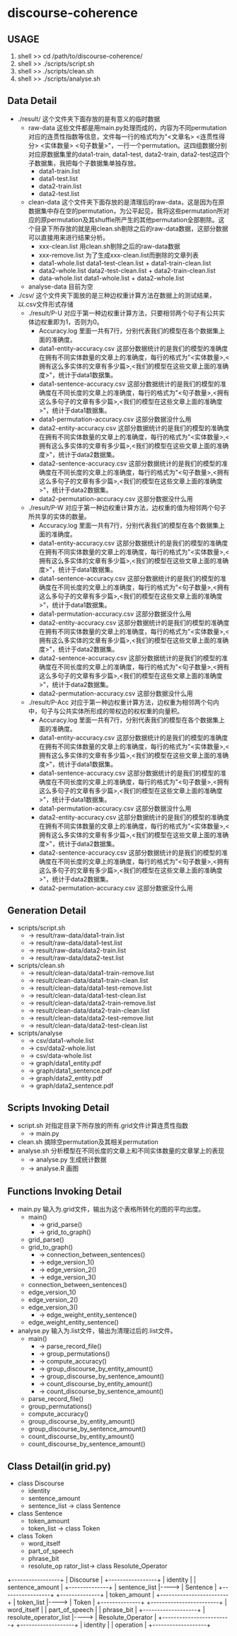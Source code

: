 discourse-coherence
===================

USAGE
-------------------
1. shell >> cd /path/to/discourse-coherence/
2. shell >> ./scripts/script.sh
3. shell >> ./scripts/clean.sh
4. shell >> ./scripts/analyse.sh

Data Detail
-------------------
+ ./result/
  这个文件夹下面存放的是有意义的临时数据
  + raw-data
    这些文件都是用main.py处理而成的，内容为不同permutation对应的连贯性指数等信息，文件每一行的格式均为"<文章名> <连贯性得分> <实体数量> <句子数量>"，一行一个permutation。这四组数据分别对应原数据集里的data1-train, data1-test, data2-train, data2-test这四个子数据集，我把每个子数据集单独存放。
    * data1-train.list
    * data1-test.list
    * data2-train.list
    * data2-test.list
  + clean-data
    这个文件夹下面存放的是清理后的raw-data，这是因为在原数据集中存在空的permutation，为公平起见，我将这些permutation所对应的原permutation及其shuffle所产生的其他permutation全部剔除。这个目录下所存放的就是用clean.sh剔除之后的raw-data数据，这部分数据可以直接用来进行结果分析。 
    * xxx-clean.list
      用clean.sh剔除之后的raw-data数据
    * xxx-remove.list
      为了生成xxx-clean.list而删除的文章列表
    * data1-whole.list
      data1-test-clean.list + data1-train-clean.list
    * data2-whole.list
      data2-test-clean.list + data2-train-clean.list
    * data-whole.list
      data1-whole.list + data2-whole.list
  + analyse-data
    目前为空
+ ./csv/
  这个文件夹下面放的是三种边权重计算方法在数据上的测试结果，以.csv文件形式存储
  + ./result/P-U
    对应于第一种边权重计算方法，只要相邻两个句子有公共实体边权重即为1，否则为0。
    * Accuracy.log
      里面一共有7行，分别代表我们的模型在各个数据集上面的准确度。
    * data1-entity-accuracy.csv
      这部分数据统计的是我们的模型的准确度在拥有不同实体数量的文章上的准确度，每行的格式为"<实体数量>,<拥有这么多实体的文章有多少篇>,<我们的模型在这些文章上面的准确度>"，统计于data1数据集。
    * data1-sentence-accuracy.csv
      这部分数据统计的是我们的模型的准确度在不同长度的文章上的准确度，每行的格式为"<句子数量>,<拥有这么多句子的文章有多少篇>,<我们的模型在这些文章上面的准确度>"，统计于data1数据集。
    * data1-permutation-accuracy.csv
      这部分数据没什么用
    * data2-entity-accuracy.csv
      这部分数据统计的是我们的模型的准确度在拥有不同实体数量的文章上的准确度，每行的格式为"<实体数量>,<拥有这么多实体的文章有多少篇>,<我们的模型在这些文章上面的准确度>"，统计于data2数据集。
    * data2-sentence-accuracy.csv
      这部分数据统计的是我们的模型的准确度在不同长度的文章上的准确度，每行的格式为"<句子数量>,<拥有这么多句子的文章有多少篇>,<我们的模型在这些文章上面的准确度>"，统计于data2数据集。
    * data2-permutation-accuracy.csv
      这部分数据没什么用
  + ./result/P-W
    对应于第一种边权重计算方法，边权重的值为相邻两个句子所共享的实体的数量。
    * Accuracy.log
      里面一共有7行，分别代表我们的模型在各个数据集上面的准确度。
    * data1-entity-accuracy.csv
      这部分数据统计的是我们的模型的准确度在拥有不同实体数量的文章上的准确度，每行的格式为"<实体数量>,<拥有这么多实体的文章有多少篇>,<我们的模型在这些文章上面的准确度>"，统计于data1数据集。
    * data1-sentence-accuracy.csv
      这部分数据统计的是我们的模型的准确度在不同长度的文章上的准确度，每行的格式为"<句子数量>,<拥有这么多句子的文章有多少篇>,<我们的模型在这些文章上面的准确度>"，统计于data1数据集。
    * data1-permutation-accuracy.csv
      这部分数据没什么用
    * data2-entity-accuracy.csv
      这部分数据统计的是我们的模型的准确度在拥有不同实体数量的文章上的准确度，每行的格式为"<实体数量>,<拥有这么多实体的文章有多少篇>,<我们的模型在这些文章上面的准确度>"，统计于data2数据集。
    * data2-sentence-accuracy.csv
      这部分数据统计的是我们的模型的准确度在不同长度的文章上的准确度，每行的格式为"<句子数量>,<拥有这么多句子的文章有多少篇>,<我们的模型在这些文章上面的准确度>"，统计于data2数据集。
    * data2-permutation-accuracy.csv
      这部分数据没什么用
  + ./result/P-Acc
    对应于第一种边权重计算方法，边权重为相邻两个句内中，句子与公共实体所形成的带权边的权权重的向量积。
    * Accuracy.log
      里面一共有7行，分别代表我们的模型在各个数据集上面的准确度。
    * data1-entity-accuracy.csv
      这部分数据统计的是我们的模型的准确度在拥有不同实体数量的文章上的准确度，每行的格式为"<实体数量>,<拥有这么多实体的文章有多少篇>,<我们的模型在这些文章上面的准确度>"，统计于data1数据集。
    * data1-sentence-accuracy.csv
      这部分数据统计的是我们的模型的准确度在不同长度的文章上的准确度，每行的格式为"<句子数量>,<拥有这么多句子的文章有多少篇>,<我们的模型在这些文章上面的准确度>"，统计于data1数据集。
    * data1-permutation-accuracy.csv
      这部分数据没什么用
    * data2-entity-accuracy.csv
      这部分数据统计的是我们的模型的准确度在拥有不同实体数量的文章上的准确度，每行的格式为"<实体数量>,<拥有这么多实体的文章有多少篇>,<我们的模型在这些文章上面的准确度>"，统计于data2数据集。
    * data2-sentence-accuracy.csv
      这部分数据统计的是我们的模型的准确度在不同长度的文章上的准确度，每行的格式为"<句子数量>,<拥有这么多句子的文章有多少篇>,<我们的模型在这些文章上面的准确度>"，统计于data2数据集。
    * data2-permutation-accuracy.csv
      这部分数据没什么用

Generation Detail
-------------------
+ scripts/script.sh 
  * -> result/raw-data/data1-train.list
  * -> result/raw-data/data1-test.list
  * -> result/raw-data/data2-train.list
  * -> result/raw-data/data2-test.list
+ scripts/clean.sh 
  * -> result/clean-data/data1-train-remove.list
  * -> result/clean-data/data1-train-clean.list
  * -> result/clean-data/data1-test-remove.list
  * -> result/clean-data/data1-test-clean.list
  * -> result/clean-data/data2-train-remove.list
  * -> result/clean-data/data2-train-clean.list
  * -> result/clean-data/data2-test-remove.list
  * -> result/clean-data/data2-test-clean.list
+ scripts/analyse 
  * -> csv/data1-whole.list
  * -> csv/data2-whole.list
  * -> csv/data-whole.list
  * -> graph/data1_entity.pdf
  * -> graph/data1_sentence.pdf
  * -> graph/data2_entity.pdf
  * -> graph/data2_sentence.pdf

Scripts Invoking Detail
-------------------
+ script.sh
  对指定目录下所存放的所有.grid文件计算连贯性指数
  * -> main.py
+ clean.sh
  摘除空permutation及其相关permutation
+ analyse.sh
  分析模型在不同长度的文章上和不同实体数量的文章掌上的表现
  * -> analyse.py
  生成统计数据
  * -> analyse.R
  画图

Functions Invoking Detail
-------------------
+ main.py
  输入为.grid文件，输出为这个表格所转化的图的平均出度。
  + main()
    * -> grid_parse()
    * -> grid_to_graph()
  + grid_parse()
  + grid_to_graph()
    * -> connection_between_sentences()
    * -> edge_version_1()
    * -> edge_version_2()
    * -> edge_version_3()
  + connection_between_sentences()
  + edge_version_1()
  + edge_version_2()
  + edge_version_3()
    * -> edge_weight_entity_sentence()
  + edge_weight_entity_sentence()
+ analyse.py
  输入为.list文件，输出为清理过后的.list文件。
  + main()
    * -> parse_record_file()
    * -> group_permutations()
    * -> compute_accuracy()
    * -> group_discourse_by_entity_amount()
    * -> group_discourse_by_sentence_amount()
    * -> count_discourse_by_entity_amount()
    * -> count_discourse_by_sentence_amount()
  + parse_record_file()
  + group_permutations()
  + compute_accuracy()
  + group_discourse_by_entity_amount()
  + group_discourse_by_sentence_amount()
  + count_discourse_by_entity_amount()
  + count_discourse_by_sentence_amount()
  
Class Detail(in grid.py)
-------------------
+ class Discourse
  * identity
  * sentence_amount
  * sentence_list -> class Sentence
+ class Sentence
  * token_amount
  * token_list -> class Token
+ class Token
  * word_itself
  * part_of_speech
  * phrase_bit
  * resolute_op rator_list-> class Resolute_Operator

 +-----------------+
 | Discourse       |
 +-----------------+
 | identity        |
 | sentence_amount |	  +--------------+
 | sentence_list   |----> | Sentence     |
 +-----------------+	  +--------------+
			  | token_amount |	+------------------------+
			  | token_list   |----> | Token                  |
			  +--------------+	+------------------------+
						| word_itself            |
						| part_of_speech         |
						| phrase_bit             |	+-------------------+
						| resolute_operator_list |----> | Resolute_Operator |
						+------------------------+	+-------------------+
										| identity          |
										| operation         |
										+-------------------+

